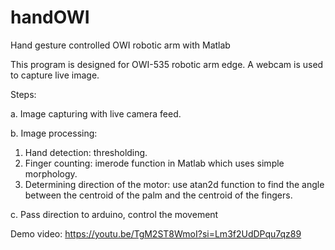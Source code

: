 # handOWI
Hand gesture controlled OWI robotic arm with Matlab

This program is designed for OWI-535 robotic arm edge. A webcam is used to capture live image.

Steps:

a. Image capturing with live camera feed.

b. Image processing:
  1. Hand detection: thresholding.
  2. Finger counting: imerode function in Matlab which uses simple morphology.
  3. Determining direction of the motor: use atan2d function to find the angle between the centroid of the palm and the centroid of the fingers.

c. Pass direction to arduino, control the movement


Demo video:
https://youtu.be/TgM2ST8WmoI?si=Lm3f2UdDPqu7qz89
